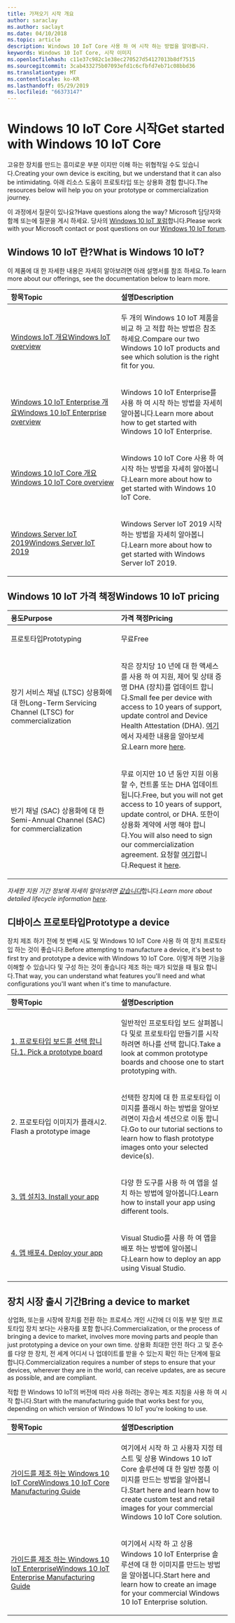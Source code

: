 ```yaml
---
title: 가져오기 시작 개요
author: saraclay
ms.author: saclayt
ms.date: 04/10/2018
ms.topic: article
description: Windows 10 IoT Core 사용 하 여 시작 하는 방법을 알아봅니다.
keywords: Windows 10 IoT Core, 시작 이미지
ms.openlocfilehash: c11e37c982c1e38ec270527d54127013b8df7515
ms.sourcegitcommit: 3cab433275b07093efd1c6cfbfd7eb71c08bbd36
ms.translationtype: MT
ms.contentlocale: ko-KR
ms.lasthandoff: 05/29/2019
ms.locfileid: "66373147"
---
```

# <a name="get-started-with-windows-10-iot-core"></a><span data-ttu-id="35295-104">Windows 10 IoT Core 시작</span><span class="sxs-lookup"><span data-stu-id="35295-104">Get started with Windows 10 IoT Core</span></span>

<span data-ttu-id="35295-105">고유한 장치를 만드는 흥미로운 부분 이지만 이해 하는 위협적일 수도 있습니다.</span><span class="sxs-lookup"><span data-stu-id="35295-105">Creating your own device is exciting, but we understand that it can also be intimidating.</span></span> <span data-ttu-id="35295-106">아래 리소스 도움이 프로토타입 또는 상용화 경험 합니다.</span><span class="sxs-lookup"><span data-stu-id="35295-106">The resources below will help you on your prototype or commercialization journey.</span></span> 

<span data-ttu-id="35295-107">이 과정에서 질문이 있나요?</span><span class="sxs-lookup"><span data-stu-id="35295-107">Have questions along the way?</span></span> <span data-ttu-id="35295-108">Microsoft 담당자와 함께 또는에 질문을 게시 하세요. 당사의 [Windows 10 IoT 포럼](https://social.msdn.microsoft.com/forums/en-US/home?forum=WindowsIoT)합니다.</span><span class="sxs-lookup"><span data-stu-id="35295-108">Please work with your Microsoft contact or post questions on our [Windows 10 IoT forum](https://social.msdn.microsoft.com/forums/en-US/home?forum=WindowsIoT).</span></span>

## <a name="what-is-windows-10-iot"></a><span data-ttu-id="35295-109">Windows 10 IoT 란?</span><span class="sxs-lookup"><span data-stu-id="35295-109">What is Windows 10 IoT?</span></span>

<span data-ttu-id="35295-110">이 제품에 대 한 자세한 내용은 자세히 알아보려면 아래 설명서를 참조 하세요.</span><span class="sxs-lookup"><span data-stu-id="35295-110">To learn more about our offerings, see the documentation below to learn more.</span></span> 

<table>
<colgroup>
<col width="50%" />
<col width="50%" />
</colgroup>
<thead>
<tr class="header">
<th align="left"><span data-ttu-id="35295-111">항목</span><span class="sxs-lookup"><span data-stu-id="35295-111">Topic</span></span></th>
<th align="left"><span data-ttu-id="35295-112">설명</span><span class="sxs-lookup"><span data-stu-id="35295-112">Description</span></span></th>
</tr>
</thead>
<tbody>

<tr class="odd">
<td align="left"><p><span data-ttu-id="35295-113"><a href="windows-iot.md" data-raw-source="[Windows IoT Overview](windows-iot.md)">Windows IoT 개요</a></span><span class="sxs-lookup"><span data-stu-id="35295-113"><a href="windows-iot.md" data-raw-source="[Windows IoT Overview](windows-iot.md)">Windows IoT overview</a></span></span></p></td>
<td align="left"><p><span data-ttu-id="35295-114">두 개의 Windows 10 IoT 제품을 비교 하 고 적합 하는 방법은 참조 하세요.</span><span class="sxs-lookup"><span data-stu-id="35295-114">Compare our two Windows 10 IoT products and see which solution is the right fit for you.</span></span></p></td>
</tr>

<tr class="odd">
<td align="left"><p><span data-ttu-id="35295-115"><a href="windows-iot-enterprise.md" data-raw-source="[Windows 10 IoT Enterprise Overview](windows-iot-enterprise.md)">Windows 10 IoT Enterprise 개요</a></span><span class="sxs-lookup"><span data-stu-id="35295-115"><a href="windows-iot-enterprise.md" data-raw-source="[Windows 10 IoT Enterprise Overview](windows-iot-enterprise.md)">Windows 10 IoT Enterprise overview</a></span></span></p></td>
<td align="left"><p><span data-ttu-id="35295-116">Windows 10 IoT Enterprise를 사용 하 여 시작 하는 방법을 자세히 알아봅니다.</span><span class="sxs-lookup"><span data-stu-id="35295-116">Learn more about how to get started with Windows 10 IoT Enterprise.</span></span></p></td>
</tr>

<tr class="odd">
<td align="left"><p><span data-ttu-id="35295-117"><a href="windows-iot-core.md" data-raw-source="[Windows 10 IoT Core Overview](windows-iot-core.md)">Windows 10 IoT Core 개요</a></span><span class="sxs-lookup"><span data-stu-id="35295-117"><a href="windows-iot-core.md" data-raw-source="[Windows 10 IoT Core Overview](windows-iot-core.md)">Windows 10 IoT Core overview</a></span></span></p></td>
<td align="left"><p><span data-ttu-id="35295-118">Windows 10 IoT Core 사용 하 여 시작 하는 방법을 자세히 알아봅니다.</span><span class="sxs-lookup"><span data-stu-id="35295-118">Learn more about how to get started with Windows 10 IoT Core.</span></span></p></td>
</tr>

<tr class="odd">
  <td align="left"><p><span data-ttu-id="35295-119"><a href="windows-server.md" data-raw-source="[Windows Server IoT 2019](https://docs.microsoft.com/en-us/windows/iot-core/windows-server)">Windows Server IoT 2019</a></span><span class="sxs-lookup"><span data-stu-id="35295-119"><a href="windows-server.md" data-raw-source="[Windows Server IoT 2019](https://docs.microsoft.com/en-us/windows/iot-core/windows-server)">Windows Server IoT 2019</a></span></span></p></td>
<td align="left"><p><span data-ttu-id="35295-120">Windows Server IoT 2019 시작 하는 방법을 자세히 알아봅니다.</span><span class="sxs-lookup"><span data-stu-id="35295-120">Learn more about how to get started with Windows Server IoT 2019.</span></span></p></td>
</tr>

</tbody>
</table>

## <a name="windows-10-iot-pricing"></a><span data-ttu-id="35295-121">Windows 10 IoT 가격 책정</span><span class="sxs-lookup"><span data-stu-id="35295-121">Windows 10 IoT pricing</span></span>

<table>
<colgroup>
<col width="50%" />
<col width="50%" />
</colgroup>
<thead>
<tr class="header">
<th align="left"><span data-ttu-id="35295-122">용도</span><span class="sxs-lookup"><span data-stu-id="35295-122">Purpose</span></span></th>
<th align="left"><span data-ttu-id="35295-123">가격 책정</span><span class="sxs-lookup"><span data-stu-id="35295-123">Pricing</span></span></th>
</tr>
</thead>
<tbody>

<tr class="odd">
<td align="left"><p><span data-ttu-id="35295-124">프로토타입</span><span class="sxs-lookup"><span data-stu-id="35295-124">Prototyping</span></span></p></td>
<td align="left"><p><span data-ttu-id="35295-125">무료</span><span class="sxs-lookup"><span data-stu-id="35295-125">Free</span></span></p></td>
</tr>

<tr class="odd">
<td align="left"><p><span data-ttu-id="35295-126">장기 서비스 채널 (LTSC) 상용화에 대 한</span><span class="sxs-lookup"><span data-stu-id="35295-126">Long-Term Servicing Channel (LTSC) for commercialization</span></span></p></td>
<td align="left"><p><span data-ttu-id="35295-127">작은 장치당 10 년에 대 한 액세스를 사용 하 여 지원, 제어 및 상태 증명 DHA (장치)를 업데이트 합니다.</span><span class="sxs-lookup"><span data-stu-id="35295-127">Small fee per device with access to 10 years of support, update control and Device Health Attestation (DHA).</span></span> <span data-ttu-id="35295-128"><a href="https://docs.microsoft.com/windows-hardware/manufacture/iot/iotcoreservicesoverview" data-raw-source="[here](https://docs.microsoft.com/windows-hardware/manufacture/iot/iotcoreservicesoverview)">여기</a>에서 자세한 내용을 알아보세요.</span><span class="sxs-lookup"><span data-stu-id="35295-128">Learn more <a href="https://docs.microsoft.com/windows-hardware/manufacture/iot/iotcoreservicesoverview" data-raw-source="[here](https://docs.microsoft.com/windows-hardware/manufacture/iot/iotcoreservicesoverview)">here</a>.</span></span></p></td>
</tr>

<tr class="odd">
<td align="left"><p><span data-ttu-id="35295-129">반기 채널 (SAC) 상용화에 대 한</span><span class="sxs-lookup"><span data-stu-id="35295-129">Semi-Annual Channel (SAC) for commercialization</span></span></p></td>
<td align="left"><p><span data-ttu-id="35295-130">무료 이지만 10 년 동안 지원 이용할 수, 컨트롤 또는 DHA 업데이트 됩니다.</span><span class="sxs-lookup"><span data-stu-id="35295-130">Free, but you will not get access to 10 years of support, update control, or DHA.</span></span> <span data-ttu-id="35295-131">또한이 상용화 계약에 서명 해야 합니다.</span><span class="sxs-lookup"><span data-stu-id="35295-131">You will also need to sign our commercialization agreement.</span></span> <span data-ttu-id="35295-132">요청할 <a href="https://www.aka.ms/SAC-agreement">여기</a>합니다.</span><span class="sxs-lookup"><span data-stu-id="35295-132">Request it <a href="https://www.aka.ms/SAC-agreement">here</a>.</span></span></p></td>
</tr>

</tbody>
</table>

<span data-ttu-id="35295-133"><i>자세한 지원 기간 정보에 자세히 알아보려면 [같습니다](https://support.microsoft.com/en-us/lifecycle/search?alpha=IoT%20Core)</i>합니다.</span><span class="sxs-lookup"><span data-stu-id="35295-133"><i>Learn more about detailed lifecycle information [here](https://support.microsoft.com/en-us/lifecycle/search?alpha=IoT%20Core)</i>.</span></span>

## <a name="prototype-a-device"></a><span data-ttu-id="35295-134">디바이스 프로토타입</span><span class="sxs-lookup"><span data-stu-id="35295-134">Prototype a device</span></span>

<span data-ttu-id="35295-135">장치 제조 하기 전에 첫 번째 시도 및 Windows 10 IoT Core 사용 하 여 장치 프로토타입 하는 것이 좋습니다.</span><span class="sxs-lookup"><span data-stu-id="35295-135">Before attempting to manufacture a device, it's best to first try and prototype a device with Windows 10 IoT Core.</span></span> <span data-ttu-id="35295-136">이렇게 하면 기능을 이해할 수 있습니다 및 구성 하는 것이 좋습니다 제조 하는 때가 되었을 때 필요 합니다.</span><span class="sxs-lookup"><span data-stu-id="35295-136">That way, you can understand what features you'll need and what configurations you'll want when it's time to manufacture.</span></span>

<table>
<colgroup>
<col width="50%" />
<col width="50%" />
</colgroup>
<thead>
<tr class="header">
<th align="left"><span data-ttu-id="35295-137">항목</span><span class="sxs-lookup"><span data-stu-id="35295-137">Topic</span></span></th>
<th align="left"><span data-ttu-id="35295-138">설명</span><span class="sxs-lookup"><span data-stu-id="35295-138">Description</span></span></th>
</tr>
</thead>
<tbody>

<tr class="odd">
<td align="left"><p><span data-ttu-id="35295-139"><a href="https://docs.microsoft.com/en-us/windows/iot-core/tutorials/quickstarter/PrototypeBoards"
>1. 프로토타입 보드를 선택 합니다.</a></span><span class="sxs-lookup"><span data-stu-id="35295-139"><a href="https://docs.microsoft.com/en-us/windows/iot-core/tutorials/quickstarter/PrototypeBoards"
>1. Pick a prototype board</a></span></span></p></td>
<td align="left"><p><span data-ttu-id="35295-140">일반적인 프로토타입 보드 살펴봅니다 및로 프로토타입 만들기를 시작 하려면 하나를 선택 합니다.</span><span class="sxs-lookup"><span data-stu-id="35295-140">Take a look at common prototype boards and choose one to start prototyping with.</span></span></p></td>
</tr>

<tr class="odd">
<td align="left"><p><span data-ttu-id="35295-141">2. 프로토타입 이미지가 플래시</span><span class="sxs-lookup"><span data-stu-id="35295-141">2. Flash a prototype image</span></span></p></td>
<td align="left"><p><span data-ttu-id="35295-142">선택한 장치에 대 한 프로토타입 이미지를 플래시 하는 방법을 알아보려면이 자습서 섹션으로 이동 합니다.</span><span class="sxs-lookup"><span data-stu-id="35295-142">Go to our tutorial sections to learn how to flash prototype images onto your selected device(s).</span></span> </p></td>
</tr>

<tr class="odd">
<td align="left"><p><span data-ttu-id="35295-143"><a href="https://docs.microsoft.com/en-us/windows/iot-core/develop-your-app/appinstaller">3. 앱 설치</a></span><span class="sxs-lookup"><span data-stu-id="35295-143"><a href="https://docs.microsoft.com/en-us/windows/iot-core/develop-your-app/appinstaller">3. Install your app</a></span></span></p></td>
<td align="left"><p><span data-ttu-id="35295-144">다양 한 도구를 사용 하 여 앱을 설치 하는 방법에 알아봅니다.</span><span class="sxs-lookup"><span data-stu-id="35295-144">Learn how to install your app using different tools.</span></span></p></td>
</tr>

<tr class="odd">
<td align="left"><p><span data-ttu-id="35295-145"><a href="https://docs.microsoft.com/en-us/windows/iot-core/develop-your-app/appdeployment">4. 앱 배포</a></span><span class="sxs-lookup"><span data-stu-id="35295-145"><a href="https://docs.microsoft.com/en-us/windows/iot-core/develop-your-app/appdeployment">4. Deploy your app</a></span></span></p></td>
<td align="left"><p><span data-ttu-id="35295-146">Visual Studio를 사용 하 여 앱을 배포 하는 방법에 알아봅니다.</span><span class="sxs-lookup"><span data-stu-id="35295-146">Learn how to deploy an app using Visual Studio.</span></span></p></td>
</tr>

</tbody>
</table>

## <a name="bring-a-device-to-market"></a><span data-ttu-id="35295-147">장치 시장 출시 기간</span><span class="sxs-lookup"><span data-stu-id="35295-147">Bring a device to market</span></span>

<span data-ttu-id="35295-148">상업화, 또는을 시장에 장치를 전환 하는 프로세스 개인 시간에 더 이동 부분 및만 프로토타입 장치 보다는 사용자를 포함 합니다.</span><span class="sxs-lookup"><span data-stu-id="35295-148">Commercialization, or the process of bringing a device to market, involves more moving parts and people than just prototyping a device on your own time.</span></span> <span data-ttu-id="35295-149">상용화 최대한 안전 하다 고 및 준수를 다양 한 장치, 전 세계 어디서 나 업데이트를 받을 수 있는지 확인 하는 단계에 필요 합니다.</span><span class="sxs-lookup"><span data-stu-id="35295-149">Commercialization requires a number of steps to ensure that your devices, wherever they are in the world, can receive updates, are as secure as possible, and are compliant.</span></span> 

<span data-ttu-id="35295-150">적합 한 Windows 10 IoT의 버전에 따라 사용 하려는 경우는 제조 지침을 사용 하 여 시작 합니다.</span><span class="sxs-lookup"><span data-stu-id="35295-150">Start with the manufacturing guide that works best for you, depending on which version of Windows 10 IoT you're looking to use.</span></span>

<table>
<colgroup>
<col width="50%" />
<col width="50%" />
</colgroup>
<thead>
<tr class="header">
<th align="left"><span data-ttu-id="35295-151">항목</span><span class="sxs-lookup"><span data-stu-id="35295-151">Topic</span></span></th>
<th align="left"><span data-ttu-id="35295-152">설명</span><span class="sxs-lookup"><span data-stu-id="35295-152">Description</span></span></th>
</tr>
</thead>
<tbody>

<tr class="odd">
<td align="left"><p><span data-ttu-id="35295-153"><a href="https://docs.microsoft.com/en-us/windows-hardware/manufacture/iot/iot-core-manufacturing-guide"
>가이드를 제조 하는 Windows 10 IoT Core</a></span><span class="sxs-lookup"><span data-stu-id="35295-153"><a href="https://docs.microsoft.com/en-us/windows-hardware/manufacture/iot/iot-core-manufacturing-guide"
>Windows 10 IoT Core Manufacturing Guide</a></span></span></p></td>
<td align="left"><p><span data-ttu-id="35295-154">여기에서 시작 하 고 사용자 지정 테스트 및 상용 Windows 10 IoT Core 솔루션에 대 한 일반 정품 이미지를 만드는 방법을 알아봅니다.</span><span class="sxs-lookup"><span data-stu-id="35295-154">Start here and learn how to create custom test and retail images for your commercial Windows 10 IoT Core solution.</span></span></p></td>
</tr>

<tr class="odd">
<td align="left"><p><span data-ttu-id="35295-155"><a href="https://docs.microsoft.com/en-us/windows-hardware/manufacture/desktop/iot-ent-overview">가이드를 제조 하는 Windows 10 IoT Enterprise</a></span><span class="sxs-lookup"><span data-stu-id="35295-155"><a href="https://docs.microsoft.com/en-us/windows-hardware/manufacture/desktop/iot-ent-overview">Windows 10 IoT Enterprise Manufacturing Guide</a></span></span></p></td>
<td align="left"><p><span data-ttu-id="35295-156">여기에서 시작 하 고 상용 Windows 10 IoT Enterprise 솔루션에 대 한 이미지를 만드는 방법을 알아봅니다.</span><span class="sxs-lookup"><span data-stu-id="35295-156">Start here and learn how to create an image for your commercial Windows 10 IoT Enterprise solution.</span></span></p></td>
</tr>

</tbody>
</table>
